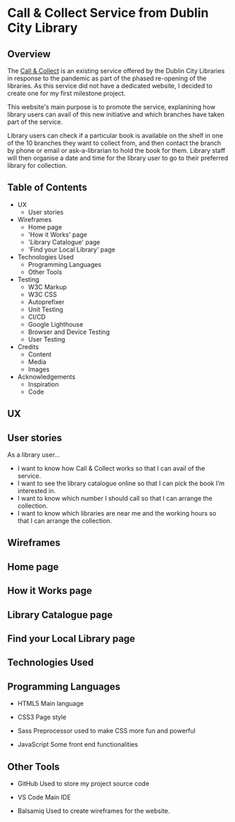 Call & Collect Service from Dublin City Library
======


Overview
------

The [Call & Collect](https://stefcruz.github.io/ci_milestone1/) is an existing service offered by the Dublin City Libraries in response to the pandemic as part of the phased re-opening of the libraries. As this service did not have a dedicated website, I decided to create one for my first milestone project. 

This website's main purpose is to promote the service, explanining how library users can avail of this new initiative and which branches have taken part of the service. 

Library users can check if a particular book is available on the shelf in one of the 10 branches they want to collect from, and then contact the branch by phone or email or ask-a-librarian to hold the book for them. Library staff will then organise a date and time for the library user to go to their preferred library for collection.

Table of Contents
------

- UX
    - User stories
- Wireframes
    - Home page
    - 'How it Works' page
    - 'Library Catalogue' page
    - 'Find your Local Library' page
- Technologies Used
    - Programming Languages
    - Other Tools
- Testing
    - W3C Markup
    - W3C CSS
    - Autoprefixer
    - Unit Testing
    - CI/CD
    - Google Lighthouse
    - Browser and Device Testing
    - User Testing
- Credits
    - Content
    - Media
    - Images
- Acknowledgements
    - Inspiration
    - Code

UX
------

## User stories

As a library user...

 - I want to know how Call & Collect works so that I can avail of the service.
 - I want to see the library catalogue online so that I can pick the book I’m interested in.
 - I want to know which number I should call so that I can arrange the collection.
 - I want to know which libraries are near me and the working hours so that I can arrange the collection.


Wireframes
------

## Home page

## How it Works page

## Library Catalogue page

## Find your Local Library page


Technologies Used
------

## Programming Languages

- HTML5
  Main language

- CSS3
  Page style

- Sass
  Preprocessor used to make CSS more fun and powerful

- JavaScript
  Some front end functionalities 



## Other Tools

- GitHub
  Used to store my project source code

- VS Code
  Main IDE

- Balsamiq
  Used to create wireframes for the website.